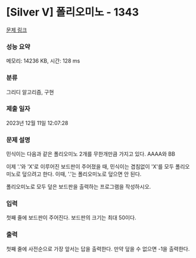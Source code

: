 # [Silver V] 폴리오미노 - 1343 

[문제 링크](https://www.acmicpc.net/problem/1343) 

### 성능 요약

메모리: 14236 KB, 시간: 128 ms

### 분류

그리디 알고리즘, 구현

### 제출 일자

2023년 12월 11일 12:07:28

### 문제 설명

<p>민식이는 다음과 같은 폴리오미노 2개를 무한개만큼 가지고 있다. AAAA와 BB</p>

<p>이제 '.'와 'X'로 이루어진 보드판이 주어졌을 때, 민식이는 겹침없이 'X'를 모두 폴리오미노로 덮으려고 한다. 이때, '.'는 폴리오미노로 덮으면 안 된다.</p>

<p>폴리오미노로 모두 덮은 보드판을 출력하는 프로그램을 작성하시오.</p>

### 입력 

 <p>첫째 줄에 보드판이 주어진다. 보드판의 크기는 최대 50이다.</p>

### 출력 

 <p>첫째 줄에 사전순으로 가장 앞서는 답을 출력한다. 만약 덮을 수 없으면 -1을 출력한다.</p>

